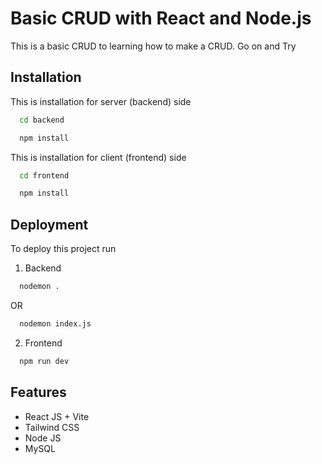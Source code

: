 # Basic CRUD with React and Node.js

This is a basic CRUD to learning how to make a CRUD. Go on and Try

## Installation

This is installation for server (backend) side
```bash
  cd backend
```
```bash
  npm install
```


This is installation for client (frontend) side

```bash
  cd frontend
```
```bash
  npm install
```

## Deployment

To deploy this project run

1. Backend

```bash
  nodemon . 
```
OR
```bash
  nodemon index.js 
```

2. Frontend

```bash
  npm run dev
```

## Features

- React JS + Vite
- Tailwind CSS
- Node JS
- MySQL



